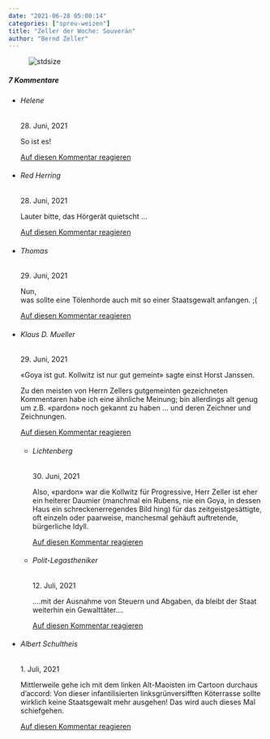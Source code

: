```yaml
---
date: "2021-06-28 05:00:14"
categories: ["spreu-weizen"]
title: "Zeller der Woche: Souverän"
author: "Bernd Zeller"
---
```



<figure>
<img src="https://www.publicomag.com/wp-content/uploads/2021/06/Souverän.jpg" alt=stdsize>
</figure>


<!--more-->
<h5 class="comments-h">
7 Kommentare </h5>
<ul class="commentlist">
<li class="comment even thread-even depth-1 clearfix" id="li-comment-112745">
<h6 class="author">Helene</h6> <span class="date">28. Juni, 2021</span>



So ist es!

<a rel="nofollow" class="comment-reply-link" href="#comment-112745" data-commentid="112745" data-postid="13818" data-belowelement="comment-112745" data-respondelement="respond" data-replyto="Antworte auf Helene" aria-label="Antworte auf Helene">Auf diesen Kommentar reagieren</a> 


</li>
<li class="comment odd alt thread-odd thread-alt depth-1 clearfix" id="li-comment-112750">
<h6 class="author">Red Herring</h6> <span class="date">28. Juni, 2021</span>



Lauter bitte, das Hörgerät quietscht …

<a rel="nofollow" class="comment-reply-link" href="#comment-112750" data-commentid="112750" data-postid="13818" data-belowelement="comment-112750" data-respondelement="respond" data-replyto="Antworte auf Red Herring" aria-label="Antworte auf Red Herring">Auf diesen Kommentar reagieren</a> 


</li>
<li class="comment even thread-even depth-1 clearfix" id="li-comment-112760">
<h6 class="author">Thomas</h6> <span class="date">29. Juni, 2021</span>



Nun,<br>
was sollte eine Tölenhorde auch mit so einer Staatsgewalt anfangen. ;(

<a rel="nofollow" class="comment-reply-link" href="#comment-112760" data-commentid="112760" data-postid="13818" data-belowelement="comment-112760" data-respondelement="respond" data-replyto="Antworte auf Thomas" aria-label="Antworte auf Thomas">Auf diesen Kommentar reagieren</a> 


</li>
<li class="comment odd alt thread-odd thread-alt depth-1 clearfix" id="li-comment-112768">
<h6 class="author">Klaus D. Mueller</h6> <span class="date">29. Juni, 2021</span>



«Goya ist gut. Kollwitz ist nur gut gemeint» sagte einst Horst Janssen. 

Zu den meisten von Herrn Zellers gutgemeinten gezeichneten Kommentaren habe ich eine ähnliche Meinung; bin allerdings alt genug um z.B. «pardon» noch gekannt zu haben &#8230; und deren Zeichner und Zeichnungen.

<a rel="nofollow" class="comment-reply-link" href="#comment-112768" data-commentid="112768" data-postid="13818" data-belowelement="comment-112768" data-respondelement="respond" data-replyto="Antworte auf Klaus D. Mueller" aria-label="Antworte auf Klaus D. Mueller">Auf diesen Kommentar reagieren</a> 


<ul class="children">
<li class="comment even depth-2 clearfix" id="li-comment-112791">
<h6 class="author">Lichtenberg</h6> <span class="date">30. Juni, 2021</span>



Also, «pardon» war die Kollwitz für Progressive, Herr Zeller ist eher ein heiterer Daumier (manchmal ein Rubens, nie ein Goya, in dessen Haus ein schreckenerregendes Bild hing) für das zeitgeistgesättigte, oft einzeln oder paarweise, manchesmal gehäuft auftretende, bürgerliche Idyll.

<a rel="nofollow" class="comment-reply-link" href="#comment-112791" data-commentid="112791" data-postid="13818" data-belowelement="comment-112791" data-respondelement="respond" data-replyto="Antworte auf Lichtenberg" aria-label="Antworte auf Lichtenberg">Auf diesen Kommentar reagieren</a> 


</li>
<li class="comment odd alt depth-2 clearfix" id="li-comment-113126">
<h6 class="author">Polit-Legastheniker</h6> <span class="date">12. Juli, 2021</span>



….mit der Ausnahme von Steuern und Abgaben, da bleibt der Staat weiterhin ein Gewalttäter….

<a rel="nofollow" class="comment-reply-link" href="#comment-113126" data-commentid="113126" data-postid="13818" data-belowelement="comment-113126" data-respondelement="respond" data-replyto="Antworte auf Polit-Legastheniker" aria-label="Antworte auf Polit-Legastheniker">Auf diesen Kommentar reagieren</a> 


</li>
</ul>
</li>
<li class="comment even thread-even depth-1 clearfix" id="li-comment-112808">
<h6 class="author">Albert Schultheis</h6> <span class="date">1. Juli, 2021</span>



Mittlerweile gehe ich mit dem linken Alt-Maoisten im Cartoon durchaus d&#8217;accord: Von dieser infantilisierten linksgrünversifften Köterrasse sollte wirklich keine Staatsgewalt mehr ausgehen! Das wird auch dieses Mal schiefgehen.

<a rel="nofollow" class="comment-reply-link" href="#comment-112808" data-commentid="112808" data-postid="13818" data-belowelement="comment-112808" data-respondelement="respond" data-replyto="Antworte auf Albert Schultheis" aria-label="Antworte auf Albert Schultheis">Auf diesen Kommentar reagieren</a> 


</li>
</ul>
